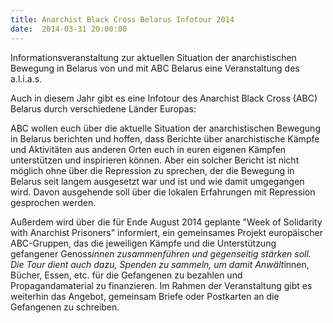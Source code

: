```yaml
---
title: Anarchist Black Cross Belarus Infotour 2014
date:  2014-03-31 20:00:00
---
```


Informationsveranstaltung zur aktuellen Situation der anarchistischen
Bewegung in Belarus von und mit ABC Belarus eine Veranstaltung des a.l.i.a.s.



Auch in diesem Jahr gibt es eine Infotour des Anarchist Black Cross
(ABC) Belarus durch verschiedene Länder Europas:


ABC wollen euch über die aktuelle Situation der anarchistischen
Bewegung in Belarus berichten und hoffen, dass Berichte über
anarchistische Kämpfe und Aktivitäten aus anderen Orten euch in euren
eigenen Kämpfen unterstützen und inspirieren können. Aber ein solcher
Bericht ist nicht möglich ohne über die Repression zu sprechen, der die
Bewegung in Belarus seit langem ausgesetzt war und ist und wie damit
umgegangen wird. Davon ausgehende soll über die lokalen Erfahrungen mit
Repression gesprochen werden.


Außerdem wird über die für Ende August 2014 geplante "Week of
Solidarity with Anarchist Prisoners" informiert, ein gemeinsames Projekt
europäischer ABC-Gruppen, das die jeweiligen Kämpfe und die Unterstützung
gefangener Genoss*innen zusammenführen und gegenseitig stärken soll. Die
Tour dient auch dazu, Spenden zu sammeln, um damit Anwält*innen, Bücher,
Essen, etc. für die Gefangenen zu bezahlen und Propagandamaterial zu
finanzieren. Im Rahmen der Veranstaltung gibt es weiterhin das Angebot,
gemeinsam Briefe oder Postkarten an die Gefangenen zu schreiben.



